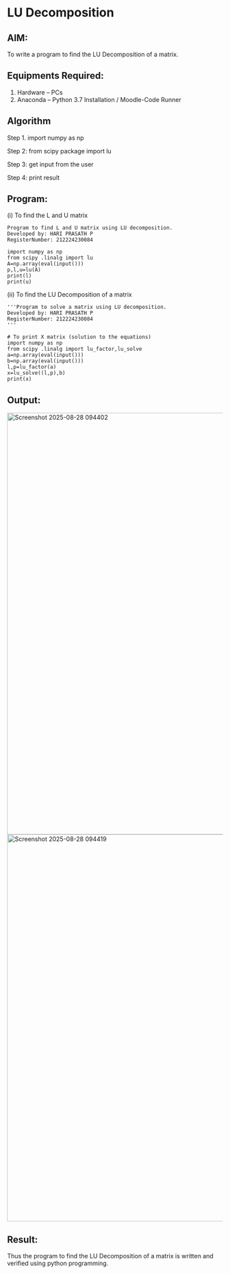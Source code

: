 # LU Decomposition 

## AIM:
To write a program to find the LU Decomposition of a matrix.

## Equipments Required:
1. Hardware – PCs
2. Anaconda – Python 3.7 Installation / Moodle-Code Runner

## Algorithm
Step 1. import numpy as np

Step 2: from scipy package import lu

Step 3: get input from the user

Step 4: print result  

## Program:
(i) To find the L and U matrix
```
Program to find L and U matrix using LU decomposition.
Developed by: HARI PRASATH P
RegisterNumber: 212224230084

import numpy as np
from scipy .linalg import lu
A=np.array(eval(input()))
p,l,u=lu(A)
print(l)
print(u)
```
(ii) To find the LU Decomposition of a matrix
```
'''Program to solve a matrix using LU decomposition.
Developed by: HARI PRASATH P
RegisterNumber: 212224230084
'''

# To print X matrix (solution to the equations)
import numpy as np
from scipy .linalg import lu_factor,lu_solve
a=np.array(eval(input()))
b=np.array(eval(input()))
l,p=lu_factor(a)
x=lu_solve((l,p),b)
print(x)
```

## Output:
<img width="1703" height="985" alt="Screenshot 2025-08-28 094402" src="https://github.com/user-attachments/assets/97ef5992-1d27-4f01-a42e-890c0026cdf4" />
<img width="1692" height="904" alt="Screenshot 2025-08-28 094419" src="https://github.com/user-attachments/assets/3afe2dfd-ef18-4893-a022-4e3e6ab90ad7" />



## Result:
Thus the program to find the LU Decomposition of a matrix is written and verified using python programming.

